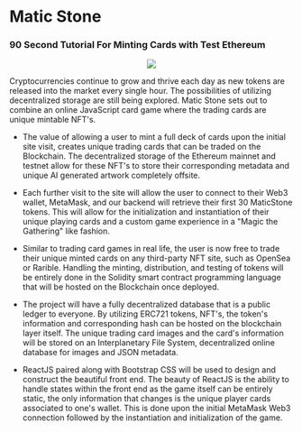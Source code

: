 # Matic Stone
### 90 Second Tutorial For Minting Cards with Test Ethereum 

<p align="center">
  <a href="https://www.youtube.com/watch?v=QKHSgmhsjwQ">
    <img src="https://play-lh.googleusercontent.com/vA4tG0v4aasE7oIvRIvTkOYTwom07DfqHdUPr6k7jmrDwy_qA_SonqZkw6KX0OXKAdk" />
  </a>
</p>

Cryptocurrencies continue to grow and thrive each day as new tokens are released into the market every single hour. The possibilities of utilizing decentralized storage are still being explored. Matic Stone sets out to combine an online JavaScript card game where the trading cards are unique mintable NFT's. 

- The value of allowing a user to mint a full deck of cards upon the initial site visit, creates unique trading cards that can be traded on the Blockchain. The decentralized storage of the Ethereum mainnet and testnet allow for these NFT's to store their corresponding metadata and unique AI generated artwork completely offsite.

- Each further visit to the site will allow the user to connect to their Web3 wallet, MetaMask, and our backend will retrieve their first 30 MaticStone tokens. This will allow for the initialization and instantiation of their unique playing cards and a custom game experience in a "Magic the Gathering" like fashion.

- Similar to trading card games in real life, the user is now free to trade their unique minted cards on any third-party NFT site, such as OpenSea or Rarible. Handling the minting, distribution, and testing of tokens will be entirely done in the Solidity smart contract programming language that will be hosted on the Blockchain once deployed.

- The project will have a fully decentralized database that is a public ledger to everyone. By utilizing ERC721 tokens, NFT's, the token's information and corresponding hash can be hosted on the blockchain layer itself. The unique trading card images and the card's information will be stored on an Interplanetary File System, decentralized online database for images and JSON metadata.

- ReactJS paired along with Bootstrap CSS will be used to design and construct the beautiful front end. The beauty of ReactJS is the ability to handle states within the front end as the game itself can be entirely static, the only information that changes is the unique player cards associated to one's wallet. This is done upon the initial MetaMask Web3 connection followed by the instantiation and initialization of the game.
